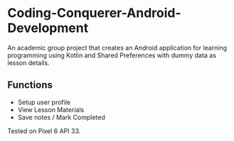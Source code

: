 # Coding-Conquerer-Android-Development
An academic group project that creates an Android application for learning programming using Kotlin and Shared Preferences with dummy data as lesson details.

## Functions
- Setup user profile
- View Lesson Materials
- Save notes / Mark Completed

Tested on Pixel 6 API 33.
